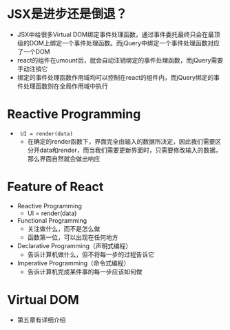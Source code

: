 # JSX是进步还是倒退？

- JSX中给很多Virtual DOM绑定事件处理函数，通过事件委托最终只会在最顶级的DOM上绑定一个事件处理函数。而jQuery中绑定一个事件处理函数对应了一个DOM
- react的组件在umount后，就会自动注销绑定的事件处理函数，而jQuery需要手动注销它
- 绑定的事件处理函数作用域均可以控制在react的组件内，而jQuery绑定的事件处理函数则在全局作用域中执行

# Reactive Programming

- ` UI = render(data)`
  - 在确定的render函数下，界面完全由输入的数据所决定，因此我们需要区分开data和render，而当我们需要更新界面时，只需要修改输入的数据，那么界面自然就会做出响应

# Feature of React

- Reactive Programming
  - UI = render(data)
- Functional Programming
  - 关注做什么，而不是怎么做
  - 函数第一位，可以出现在任何地方
- Declarative  Programming（声明式编程）
  - 告诉计算机做什么，但不将每一步的过程告诉它
- Imperative Programming（命令式编程）
  - 告诉计算机完成某件事的每一步应该如何做

# Virtual DOM

- 第五章有详细介绍
